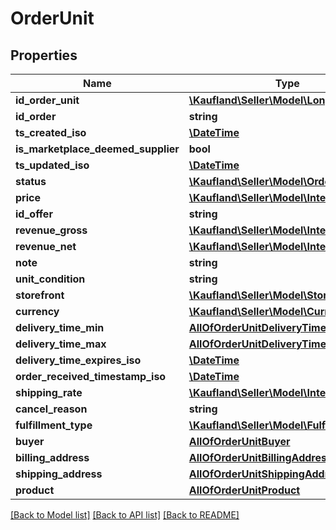 # OrderUnit

## Properties
Name | Type | Description | Notes
------------ | ------------- | ------------- | -------------
**id_order_unit** | [**\Kaufland\Seller\Model\LongInteger**](LongInteger.md) |  | 
**id_order** | **string** |  | 
**ts_created_iso** | [**\DateTime**](\DateTime.md) |  | 
**is_marketplace_deemed_supplier** | **bool** |  | 
**ts_updated_iso** | [**\DateTime**](\DateTime.md) |  | 
**status** | [**\Kaufland\Seller\Model\OrderUnitStatus**](OrderUnitStatus.md) |  | 
**price** | [**\Kaufland\Seller\Model\Integer**](Integer.md) |  | 
**id_offer** | **string** |  | 
**revenue_gross** | [**\Kaufland\Seller\Model\Integer**](Integer.md) |  | 
**revenue_net** | [**\Kaufland\Seller\Model\Integer**](Integer.md) |  | 
**note** | **string** |  | 
**unit_condition** | **string** |  | 
**storefront** | [**\Kaufland\Seller\Model\Storefront**](Storefront.md) |  | 
**currency** | [**\Kaufland\Seller\Model\Currency**](Currency.md) |  | 
**delivery_time_min** | [**AllOfOrderUnitDeliveryTimeMin**](AllOfOrderUnitDeliveryTimeMin.md) |  | 
**delivery_time_max** | [**AllOfOrderUnitDeliveryTimeMax**](AllOfOrderUnitDeliveryTimeMax.md) |  | 
**delivery_time_expires_iso** | [**\DateTime**](\DateTime.md) |  | 
**order_received_timestamp_iso** | [**\DateTime**](\DateTime.md) |  | 
**shipping_rate** | [**\Kaufland\Seller\Model\Integer**](Integer.md) |  | 
**cancel_reason** | **string** |  | 
**fulfillment_type** | [**\Kaufland\Seller\Model\FulfillmentType**](FulfillmentType.md) |  | 
**buyer** | [**AllOfOrderUnitBuyer**](AllOfOrderUnitBuyer.md) |  | 
**billing_address** | [**AllOfOrderUnitBillingAddress**](AllOfOrderUnitBillingAddress.md) |  | 
**shipping_address** | [**AllOfOrderUnitShippingAddress**](AllOfOrderUnitShippingAddress.md) |  | 
**product** | [**AllOfOrderUnitProduct**](AllOfOrderUnitProduct.md) |  | 

[[Back to Model list]](../../README.md#documentation-for-models) [[Back to API list]](../../README.md#documentation-for-api-endpoints) [[Back to README]](../../README.md)


